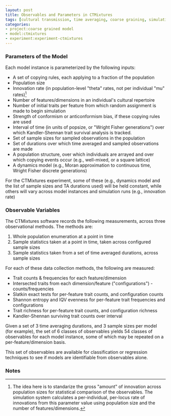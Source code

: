 ```yaml
---
layout: post
title: Observables and Parameters in CTMixtures
tags: [cultural transmission, time averaging, coarse graining, simulation, dissertation, experiments, experiment-ctmixture]
categories: 
- project:coarse grained model
- model:ctmixtures
- experiment:experiment-ctmixtures
---
```


### Parameters of the Model ###

Each model instance is parameterized by the following inputs:

* A set of copying rules, each applying to a fraction of the population
* Population size
* Innovation rate (in population-level "theta" rates, not per individual "mu" rates)[^1]
* Number of features/dimensions in an individual's cultural repertoire
* Number of initial traits per feature from which random assignment is made to begin simulation
* Strength of conformism or anticonformism bias, if these copying rules are used
* Interval of time (in units of popsize, or "Wright Fisher generations") over which Kandler-Shennan trait survival analysis is tracked.  
* Set of sample sizes for sampled observations in the population
* Set of durations over which time averaged and sampled observations are made
* A population structure, over which individuals are arrayed and over which copying events occur (e.g., well-mixed, or a square lattice)
* A dynamics model (e.g., Moran approximation to continuous time, Wright Fisher discrete generations)

For the CTMixtures experiment, some of these (e.g., dynamics model and the list of sample sizes and TA durations used) will be held constant, while others will vary across model instances and simulation runs (e.g., innovation rate)


### Observable Variables ###

The CTMixtures software records the following measurements, across three observational methods.  The methods are:

1.  Whole population enumeration at a point in time
1.  Sample statistics taken at a point in time, taken across configured sample sizes
1.  Sample statistics taken from a set of time averaged durations, across sample sizes

For each of these data collection methods, the following are measured:

* Trait counts & frequencies for each feature/dimension
* Intersected traits from each dimension/feature ("configurations") - counts/frequencies
* Slatkin exact tests for per-feature trait counts, and configuration counts
* Shannon entropy and IQV evenness for per-feature trait frequencies and configurations
* Trait richness for per-feature trait counts, and configuration richness
* Kandler-Shennan surviving trait counts over interval

Given a set of 3 time averaging durations, and 3 sample sizes per model (for example), the set of 6 classes of observables yields 54 classes of observables for each model instance, some of which may be repeated on a per-feature/dimension basis.  

This set of observables are available for classification or regression techniques to see if models are identifiable from observables alone.  

### Notes ###

[^1]:  The idea here is to standarize the gross "amount" of innovation across population sizes for statistical comparison of the observables.  The simulation system calculates a per-individual, per-locus rate of innovations from this parameter value using population size and the number of features/dimensions.  
